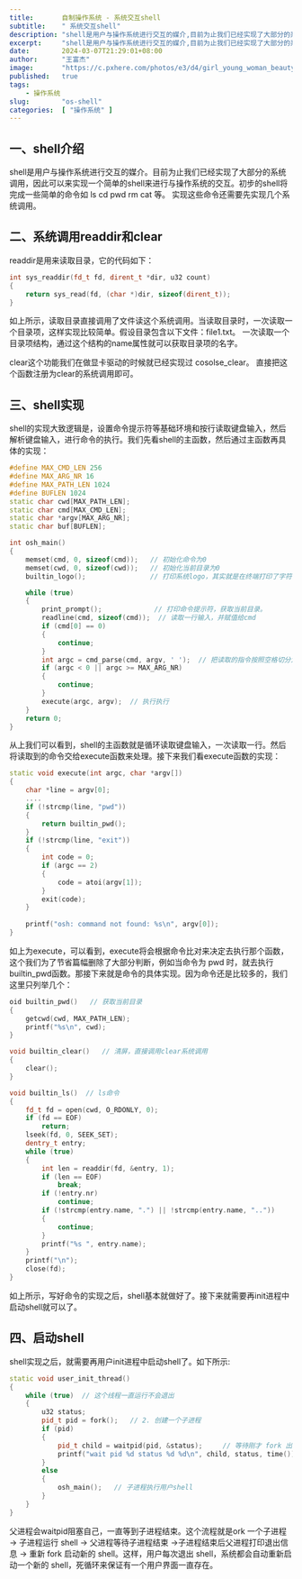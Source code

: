 ```yaml
---
title:       自制操作系统 - 系统交互shell
subtitle:    " 系统交互shell"
description: "shell是用户与操作系统进行交互的媒介,目前为止我们已经实现了大部分的系统调用，因此可以来实现一个简单的shell来进行与操作系统的交互。初步的shell将完成一些简单的命令如 ls cd pwd rm cat 等。"
excerpt:     "shell是用户与操作系统进行交互的媒介,目前为止我们已经实现了大部分的系统调用，因此可以来实现一个简单的shell来进行与操作系统的交互。初步的shell将完成一些简单的命令如 ls cd pwd rm cat 等。"
date:        2024-03-07T21:29:01+08:00
author:      "王富杰"
image:       "https://c.pxhere.com/photos/e3/d4/girl_young_woman_beauty_model_hair_hairstyle_beautiful-1058435.jpg!d"
published:   true
tags:
    - 操作系统
slug:        "os-shell"
categories:  [ "操作系统" ]
---
```


## 一、shell介绍
shell是用户与操作系统进行交互的媒介。目前为止我们已经实现了大部分的系统调用，因此可以来实现一个简单的shell来进行与操作系统的交互。初步的shell将完成一些简单的命令如 ls cd pwd rm cat 等。
实现这些命令还需要先实现几个系统调用。

## 二、系统调用readdir和clear
readdir是用来读取目录，它的代码如下：
```cpp
int sys_readdir(fd_t fd, dirent_t *dir, u32 count)
{
    return sys_read(fd, (char *)dir, sizeof(dirent_t));
}
```
如上所示，读取目录直接调用了文件读这个系统调用。当读取目录时，一次读取一个目录项，这样实现比较简单。假设目录包含以下文件：file1.txt。 一次读取一个目录项结构，通过这个结构的name属性就可以获取目录项的名字。

clear这个功能我们在做显卡驱动的时候就已经实现过 cosolse_clear。 直接把这个函数注册为clear的系统调用即可。

## 三、shell实现
shell的实现大致逻辑是，设置命令提示符等基础环境和按行读取键盘输入，然后解析键盘输入，进行命令的执行。我们先看shell的主函数，然后通过主函数再具体的实现：
```cpp
#define MAX_CMD_LEN 256
#define MAX_ARG_NR 16
#define MAX_PATH_LEN 1024
#define BUFLEN 1024
static char cwd[MAX_PATH_LEN];
static char cmd[MAX_CMD_LEN];
static char *argv[MAX_ARG_NR];
static char buf[BUFLEN];

int osh_main()
{
    memset(cmd, 0, sizeof(cmd));   // 初始化命令为0
    memset(cwd, 0, sizeof(cwd));   // 初始化当前目录为0
    builtin_logo();                // 打印系统logo，其实就是在终端打印了字符串。

    while (true)
    {
        print_prompt();             // 打印命令提示符，获取当前目录。
        readline(cmd, sizeof(cmd));  // 读取一行输入，并赋值给cmd
        if (cmd[0] == 0)
        {
            continue;
        }
        int argc = cmd_parse(cmd, argv, ' ');  // 把读取的指令按照空格切分为多个token， 因为有些命令是有参数的
        if (argc < 0 || argc >= MAX_ARG_NR)
        {
            continue;
        }
        execute(argc, argv);  // 执行执行
    }
    return 0;
}
```
从上我们可以看到，shell的主函数就是循环读取键盘输入，一次读取一行。然后将读取到的命令交给execute函数来处理。接下来我们看execute函数的实现：
```cpp
static void execute(int argc, char *argv[])
{
    char *line = argv[0];
    ....
    if (!strcmp(line, "pwd"))
    {
        return builtin_pwd();
    }
    if (!strcmp(line, "exit"))
    {
        int code = 0;
        if (argc == 2)
        {
            code = atoi(argv[1]);
        }
        exit(code);
    }
    
    printf("osh: command not found: %s\n", argv[0]);
}
```
如上为execute，可以看到，execute将会根据命令比对来决定去执行那个函数，这个我们为了节省篇幅删除了大部分判断，例如当命令为 pwd 时，就去执行builtin_pwd函数。那接下来就是命令的具体实现。因为命令还是比较多的，我们这里只列举几个：
```cpp
oid builtin_pwd()   // 获取当前目录
{
    getcwd(cwd, MAX_PATH_LEN);
    printf("%s\n", cwd);
}

void builtin_clear()   // 清屏，直接调用clear系统调用
{
    clear();
}

void builtin_ls()  // ls命令
{
    fd_t fd = open(cwd, O_RDONLY, 0);
    if (fd == EOF)
        return;
    lseek(fd, 0, SEEK_SET);
    dentry_t entry;
    while (true)
    {
        int len = readdir(fd, &entry, 1);
        if (len == EOF)
            break;
        if (!entry.nr)
            continue;
        if (!strcmp(entry.name, ".") || !strcmp(entry.name, ".."))
        {
            continue;
        }
        printf("%s ", entry.name);
    }
    printf("\n");
    close(fd);
}
```
如上所示，写好命令的实现之后，shell基本就做好了。接下来就需要再init进程中启动shell就可以了。

## 四、启动shell
shell实现之后，就需要再用户init进程中启动shell了。如下所示:
```cpp
static void user_init_thread()
{
    while (true)  // 这个线程一直运行不会退出
    {
        u32 status;
        pid_t pid = fork();   // 2. 创建一个子进程
        if (pid)
        {
            pid_t child = waitpid(pid, &status);     // 等待刚才 fork 出的子进程结束
            printf("wait pid %d status %d %d\n", child, status, time());
        }
        else
        {
            osh_main();   // 子进程执行用户shell
        }
    }
}
```
父进程会waitpid阻塞自己，一直等到子进程结束。这个流程就是ork 一个子进程 → 子进程运行 shell → 父进程等待子进程结束 →子进程结束后父进程打印退出信息 → 重新 fork 启动新的 shell。这样，用户每次退出 shell，系统都会自动重新启动一个新的 shell，死循环来保证有一个用户界面一直存在。